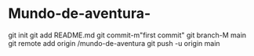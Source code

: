 # Mundo-de-aventura-
git init
git  add README.md
git commit-m"first commit"
git branch-M main
git remote add origin /mundo-de-aventura
git push -u origin main
